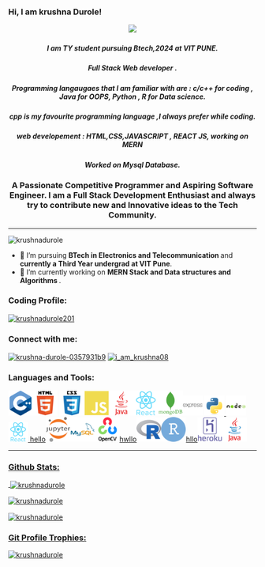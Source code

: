 
### Hi, I am krushna Durole!
<!-- <img src="https://raw.githubusercontent.com/MartinHeinz/MartinHeinz/master/wave.gif"width="30px"> -->
<div id="header" align="center">
  <img src="https://tse1.mm.bing.net/th?id=OIP.fhjjF-H5TQZ8uvd6udEYwgHaJ4&pid=Api&P=0" width="100"/>
</div>
   <h5 align = "center">I am TY student pursuing Btech,2024 at VIT PUNE. </h5>
   <h5 align = "center">Full Stack Web developer . </h5>
   <h5 align = "center"> Programming langaugaes that I am familiar with are : c/c++ for coding , Java for OOPS, Python , R for Data science.</h5>
   <h5 align = "center">cpp is my favourite programming language ,I always prefer while coding.</h5>
   <h5 align = "center">web developement : HTML,CSS,JAVASCRIPT , REACT JS, working on MERN</h5>
   <h5 align = "center"> Worked on Mysql Database.</h5>
  <h3 align="center">A Passionate Competitive Programmer and Aspiring Software Engineer. I am a Full Stack Development Enthusiast and always try to contribute new and Innovative ideas to the Tech Community.</h3>
  
  ---
  <p align="left"> <img src="https://komarev.com/ghpvc/?username=krushnadurole&label=Profile%20views&color=green&style=flat" alt="krushnadurole" /> </p>

- 💼 I’m pursuing <strong>BTech in Electronics and Telecommunication </strong> and <strong>currently a Third Year undergrad at VIT Pune</strong>.
- 🔭 I’m currently working on <strong>MERN Stack and Data structures and Algorithms </strong>.

<h3 align="left">Coding Profile:</h3>
<p align="left">
<a href="https://www.hackerrank.com/krushnadurole201" target="blank"><img align="center" src="https://raw.githubusercontent.com/rahuldkjain/github-profile-readme-generator/master/src/images/icons/Social/hackerrank.svg" alt="krushnadurole201" height="30" width="40" /></a>

</p>

</p>

<h3 align="left">Connect with me:</h3>
<p align="left">
<a href="https://www.linkedin.com/in/krushna-durole-0357931b9/" target="blank"><img align="center" src="https://raw.githubusercontent.com/rahuldkjain/github-profile-readme-generator/master/src/images/icons/Social/linked-in-alt.svg" alt="krushna-durole-0357931b9" height="30" width="40" /></a>
<a href="https://www.instagram.com/i_am_krushna08/" target="blank"><img align="center" src="https://raw.githubusercontent.com/rahuldkjain/github-profile-readme-generator/master/src/images/icons/Social/instagram.svg" alt="i_am_krushna08" height="30" width="40" /></a>
</p>
<h3 align="left">Languages and Tools:</h3>


<img src="https://github.com/devicons/devicon/blob/master/icons/cplusplus/cplusplus-original.svg" alt="CPP" width="50" height="50"/><img src="https://github.com/devicons/devicon/blob/master/icons/html5/html5-original-wordmark.svg" alt="HTML Logo" width="50" height="50"/> <img src="https://github.com/devicons/devicon/blob/master/icons/css3/css3-original-wordmark.svg" alt="CSS Logo" width="50" height="50"/><img src="https://github.com/devicons/devicon/blob/master/icons/javascript/javascript-plain.svg" alt="Javascript" width="50" height="50"/><img src="https://github.com/devicons/devicon/blob/master/icons/java/java-plain-wordmark.svg" alt="JAVA" width="50" height="50"/><img src="https://github.com/devicons/devicon/blob/master/icons/react/react-original-wordmark.svg" alt="REACT" width="50" height="50"/><img src="https://github.com/devicons/devicon/blob/master/icons/mongodb/mongodb-plain-wordmark.svg" alt="MongoDB" width="50" height="50"/><img src="https://raw.githubusercontent.com/devicons/devicon/master/icons/express/express-original-wordmark.svg" alt="express" width="40" height="40"/> </a> <a href="https://git-scm.com/" target="_blank" rel="noreferrer"><img src="https://raw.githubusercontent.com/devicons/devicon/master/icons/python/python-original.svg" alt="python" width="40" height="40"/> </a> <a href="https://reactjs.org/" target="_blank" rel="noreferrer"><img src="https://raw.githubusercontent.com/devicons/devicon/master/icons/nodejs/nodejs-original-wordmark.svg" alt="NodeJs" width="40" height="40"/> </a> <a href="https://opencv.org/" target="_blank" rel="noreferrer"><img src="https://raw.githubusercontent.com/devicons/devicon/master/icons/react/react-original-wordmark.svg" alt="REACT" width="40" height="40"/> </a> <a href="https://redux.js.org" target="_blank" rel="noreferrer">hello<img src="https://github.com/devicons/devicon/blob/master/icons/jupyter/jupyter-original-wordmark.svg" alt="Juypter" width="50" height="50"/><img src="https://github.com/devicons/devicon/blob/master/icons/mysql/mysql-original-wordmark.svg" alt="MySql" width="50" height="50"/><img src="https://github.com/devicons/devicon/blob/master/icons/opencv/opencv-original-wordmark.svg" alt="Opencv" width="50" height="50"/>hwllo<img src="https://github.com/devicons/devicon/blob/master/icons/r/r-original.svg" alt="R" width="50" height="50"/><img src="https://github.com/devicons/devicon/blob/master/icons/rstudio/rstudio-original.svg" alt="Rstduio" width="50" height="50"/>hllo<img src="https://github.com/devicons/devicon/blob/master/icons/heroku/heroku-original-wordmark.svg" alt="Heroku" width="50" height="50"/><img src="https://github.com/devicons/devicon/blob/master/icons/java/java-original-wordmark.svg" alt="java" width="50" height="50"/>
</p>

---

<p>
<h3 align="left">Github Stats:</h3>
<p>&nbsp;<img align="center" src="https://github-readme-stats.vercel.app/api?username=krushnadurole&show_icons=true&theme=dark&locale=en" alt="krushnadurole" /></p>
<p><img align="center" src="https://github-readme-stats.vercel.app/api/top-langs?username=krushnadurole&show_icons=true&theme=dark&layout=compact" alt="krushnadurole" /></p>
<p><img align="center" src="https://github-readme-streak-stats.herokuapp.com/?user=krushnadurole&theme=dark" alt="krushnadurole" /></p>



<h3 align="left">Git Profile Trophies:</h3>
<p align="left"> <a href="https://github.com/ryo-ma/github-profile-trophy"><img src="https://github-profile-trophy.vercel.app?username=krushnadurole&show_icons=true&theme=dark" alt="krushnadurole" /></a></p>

<!--
**krushnadurole/krushnadurole** is a ✨ _special_ ✨ repository because its `README.md` (this file) appears on your GitHub profile.



Here are some ideas to get you started:

- 🔭 I’m currently working on Btech Program
- 🌱 I’m currently learning MERN & DsAlgo
- 👯 I’m looking to collaborate on web projects.
- 🤔 I’m looking for help with redux concepts
- 💬 Ask me about : Web Development
- 📫 How to reach me: instagram handle : @i_am_krushna_08
- 😄 Pronouns: krishna
- ⚡ Fun fact: .
-->


